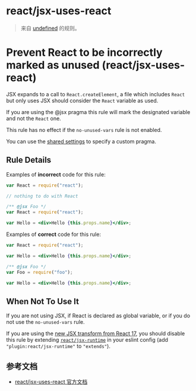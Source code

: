# react/jsx-uses-react

> 来自 [undefined](undefined) 的规则。

# Prevent React to be incorrectly marked as unused (react/jsx-uses-react)

JSX expands to a call to `React.createElement`, a file which includes `React`
but only uses JSX should consider the `React` variable as used.

If you are using the @jsx pragma this rule will mark the designated variable and not the `React` one.

This rule has no effect if the `no-unused-vars` rule is not enabled.

You can use the [shared settings](/README.md#configuration) to specify a custom pragma.

## Rule Details

Examples of **incorrect** code for this rule:

```js
var React = require("react");

// nothing to do with React
```

```jsx
/** @jsx Foo */
var React = require("react");

var Hello = <div>Hello {this.props.name}</div>;
```

Examples of **correct** code for this rule:

```jsx
var React = require("react");

var Hello = <div>Hello {this.props.name}</div>;
```

```jsx
/** @jsx Foo */
var Foo = require("foo");

var Hello = <div>Hello {this.props.name}</div>;
```

## When Not To Use It

If you are not using JSX, if React is declared as global variable, or if you do not use the `no-unused-vars` rule.

If you are using the [new JSX transform from React 17](https://reactjs.org/blog/2020/09/22/introducing-the-new-jsx-transform.html#removing-unused-react-imports), you should disable this rule by extending [`react/jsx-runtime`](https://github.com/yannickcr/eslint-plugin-react/blob/HEAD/index.js#L163-L176) in your eslint config (add `"plugin:react/jsx-runtime"` to `"extends"`).

## 参考文档

- [react/jsx-uses-react 官方文档](https://github.com/yannickcr/eslint-plugin-react/blob/HEAD/docs/rules/jsx-uses-react.md)
